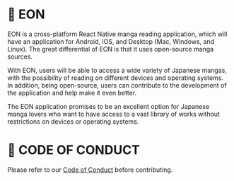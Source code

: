 # 📖 EON

EON is a cross-platform React Native manga reading application, which will have an application for Android, iOS, and Desktop (Mac, Windows, and Linux). The great differential of EON is that it uses open-source manga sources.

With EON, users will be able to access a wide variety of Japanese mangas, with the possibility of reading on different devices and operating systems. In addition, being open-source, users can contribute to the development of the application and help make it even better.

The EON application promises to be an excellent option for Japanese manga lovers who want to have access to a vast library of works without restrictions on devices or operating systems.

# 🤝 CODE OF CONDUCT

Please refer to our [Code of Conduct](https://github.com/saulojoab/eon/blob/main/CODE_OF_CONDUCT.md) before contributing.
